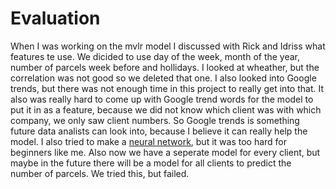 # Evaluation

When I was working on the mvlr model I discussed with Rick and Idriss what features te use. We dicided to use day of the week, month of the year, number of parcels week before and hollidays. I looked at wheather, but the correlation was not good so we deleted that one. I also looked into Google trends, but there was not enough time in this project to really get into that. It also was really hard to come up with Google trend words for the model to put it in as a feature, because we did not know which client was with which company, we only saw client numbers. So Google trends is something future data analists can look into, because I believe it can really help the model. I also tried to make a [neural network](), but it was too hard for beginners like me. Also now we have a seperate model for every client, but maybe in the future there will be a model for all clients to predict the number of parcels. We tried this, but failed. 
